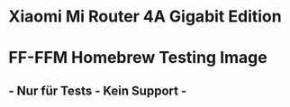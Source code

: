# Xiaomi Mi Router 4A Gigabit Edition 
# FF-FFM Homebrew Testing Image

## - Nur für Tests - Kein Support -
